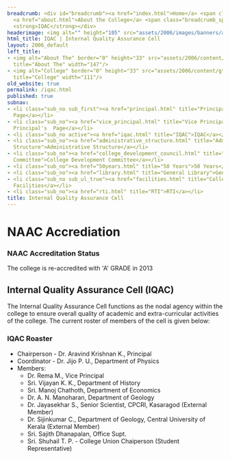```yaml
---
breadcrumb: <div id="breadcrumb"><a href="index.html">Home</a> <span class="breadcrumb_spacer">&gt;</span>
  <a href="about.html">About the College</a> <span class="breadcrumb_spacer">&gt;</span>
  <strong>IQAC</strong></div>
headerimage: <img alt="" height="105" src="assets/2006/images/banners/about.jpg" width="472"/>
html_title: IQAC | Internal Quality Assurance Cell
layout: 2006_default
left_title:
- <img alt="About The" border="0" height="33" src="assets/2006/content/gt/6c823ce509233ee7077ed1b754cb8830.png"
  title="About The" width="147"/>
- <img alt="College" border="0" height="33" src="assets/2006/content/gt/50e0a1247d4d2e8d760ae187462b9408.png"
  title="College" width="111"/>
old_website: true
permalink: /iqac.html
published: true
subnav:
- <li class="sub_no sub_first"><a href="principal.html" title="Principal's Page">Principal's
  Page</a></li>
- <li class="sub_no"><a href="vice_principal.html" title="Vice Principal's  Page">Vice
  Principal's  Page</a></li>
- <li class="sub_no active"><a href="iqac.html" title="IQAC">IQAC</a></li>
- <li class="sub_no"><a href="administrative_structure.html" title="Administrative
  Structure">Administrative Structure</a></li>
- <li class="sub_no"><a href="college_development_council.html" title="College Development
  Committee">College Development Committee</a></li>
- <li class="sub_no"><a href="50years.html" title="50 Years">50 Years</a></li>
- <li class="sub_no"><a href="library.html" title="General Library">General Library</a></li>
- <li class="sub_no sub_ul_true"><a href="facilities.html" title="College Facilities">College
  Facilities</a></li>
- <li class="sub_no"><a href="rti.html" title="RTI">RTI</a></li>
title: Internal Quality Assurance Cell
---
```


# NAAC Accrediation

### NAAC Accreditation Status

The college is re-accredited with 'A' GRADE in 2013

## Internal Quality Assurance Cell (IQAC)

The Internal Quality Assurance Cell functions as the nodal agency within the
college to ensure overall quality of academic and extra-curricular activities
of the college. The current roster of members of the cell is given below:

### IQAC Roaster

  * Chairperson - Dr. Aravind Krishnan K., Principal
  * Coordinator - Dr. Jijo P. U., Department of Physics
  * Members:
    * Dr. Rema M., Vice Principal
    * Sri. Vijayan K. K., Department of History
    * Sri. Manoj Chathoth, Department of Economics
    * Dr. A. N. Manoharan, Department of Geology
    * Dr. Jayasekhar S., Senior Scientist, CPCRI, Kasaragod (External Member)
    * Dr. Sijinkumar C., Department of Geology, Central University of Kerala (External Member)
    * Sri. Sajith Dhanapalan, Office Supt.
    * Sri. Shuhail T. P. - College Union Chaiperson (Student Representative)